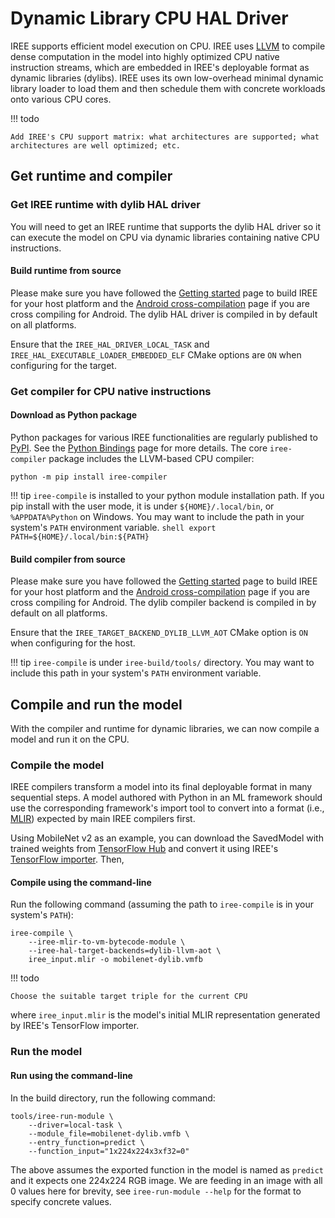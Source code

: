 # Dynamic Library CPU HAL Driver

IREE supports efficient model execution on CPU. IREE uses [LLVM][llvm] to
compile dense computation in the model into highly optimized CPU native
instruction streams, which are embedded in IREE's deployable format as dynamic
libraries (dylibs). IREE uses its own low-overhead minimal dynamic library
loader to load them and then schedule them with concrete workloads onto various
CPU cores.

!!! todo

    Add IREE's CPU support matrix: what architectures are supported; what
    architectures are well optimized; etc.

<!-- TODO(??): when to use CPU vs GPU vs other backends -->

## Get runtime and compiler

### Get IREE runtime with dylib HAL driver

You will need to get an IREE runtime that supports the dylib HAL driver
so it can execute the model on CPU via dynamic libraries containing native
CPU instructions.

<!-- TODO(??): vcpkg -->


#### Build runtime from source

Please make sure you have followed the [Getting started][get-started] page
to build IREE for your host platform and the
[Android cross-compilation][android-cc]
page if you are cross compiling for Android. The dylib HAL driver is compiled
in by default on all platforms.

<!-- TODO(??): a way to verify dylib is compiled in and supported -->

Ensure that the `IREE_HAL_DRIVER_LOCAL_TASK` and
`IREE_HAL_EXECUTABLE_LOADER_EMBEDDED_ELF` CMake options are `ON` when
configuring for the target.

### Get compiler for CPU native instructions

<!-- TODO(??): vcpkg -->

#### Download as Python package

Python packages for various IREE functionalities are regularly published
to [PyPI][pypi]. See the [Python Bindings][python-bindings] page for more
details. The core `iree-compiler` package includes the LLVM-based CPU compiler:

``` shell
python -m pip install iree-compiler
```

!!! tip
    `iree-compile` is installed to your python module installation path. If you
    pip install with the user mode, it is under `${HOME}/.local/bin`, or
    `%APPDATA%Python` on Windows. You may want to include the path in your
    system's `PATH` environment variable.
    ``` shell
    export PATH=${HOME}/.local/bin:${PATH}
    ```

#### Build compiler from source

Please make sure you have followed the [Getting started][get-started] page
to build IREE for your host platform and the
[Android cross-compilation][android-cc]
page if you are cross compiling for Android. The dylib compiler backend is
compiled in by default on all platforms.

Ensure that the `IREE_TARGET_BACKEND_DYLIB_LLVM_AOT` CMake option is `ON` when
configuring for the host.

!!! tip
    `iree-compile` is under `iree-build/tools/` directory. You may want to
    include this path in your system's `PATH` environment variable.

## Compile and run the model

With the compiler and runtime for dynamic libraries, we can now compile a model
and run it on the CPU.

### Compile the model

IREE compilers transform a model into its final deployable format in many
sequential steps. A model authored with Python in an ML framework should use the
corresponding framework's import tool to convert into a format (i.e.,
[MLIR][mlir]) expected by main IREE compilers first.

Using MobileNet v2 as an example, you can download the SavedModel with trained
weights from [TensorFlow Hub][tf-hub-mobilenetv2] and convert it using IREE's
[TensorFlow importer][tf-import]. Then,

#### Compile using the command-line

Run the following command (assuming the path to `iree-compile` is in your
system's `PATH`):

``` shell hl_lines="3"
iree-compile \
    --iree-mlir-to-vm-bytecode-module \
    --iree-hal-target-backends=dylib-llvm-aot \
    iree_input.mlir -o mobilenet-dylib.vmfb
```

!!! todo

    Choose the suitable target triple for the current CPU

where `iree_input.mlir` is the model's initial MLIR representation generated by
IREE's TensorFlow importer.

### Run the model

#### Run using the command-line

In the build directory, run the following command:

``` shell hl_lines="2"
tools/iree-run-module \
    --driver=local-task \
    --module_file=mobilenet-dylib.vmfb \
    --entry_function=predict \
    --function_input="1x224x224x3xf32=0"
```

The above assumes the exported function in the model is named as `predict` and
it expects one 224x224 RGB image. We are feeding in an image with all 0 values
here for brevity, see `iree-run-module --help` for the format to specify
concrete values.


<!-- TODO(??): deployment options -->

<!-- TODO(??): measuring performance -->

<!-- TODO(??): troubleshooting -->

[android-cc]: ../building-from-source/android.md
[get-started]: ../building-from-source/getting-started.md
[llvm]: https://llvm.org/
[mlir]: https://mlir.llvm.org/
[pypi]: https://pypi.org/user/google-iree-pypi-deploy/
[python-bindings]: ../bindings/python.md
[tf-hub-mobilenetv2]: https://tfhub.dev/google/tf2-preview/mobilenet_v2/classification
[tf-import]: ../getting-started/tensorflow.md
[tflite-import]: ../getting-started/tensorflow-lite.md
